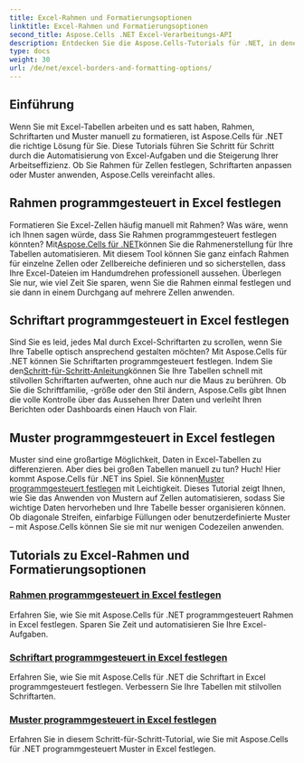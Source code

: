 ```yaml
---
title: Excel-Rahmen und Formatierungsoptionen
linktitle: Excel-Rahmen und Formatierungsoptionen
second_title: Aspose.Cells .NET Excel-Verarbeitungs-API
description: Entdecken Sie die Aspose.Cells-Tutorials für .NET, in denen Sie lernen, wie Sie Excel-Rahmen, -Schriftarten und -Muster programmgesteuert festlegen, um Zeit zu sparen und Ihre Tabellen zu verbessern.
type: docs
weight: 30
url: /de/net/excel-borders-and-formatting-options/
---
```

## Einführung

Wenn Sie mit Excel-Tabellen arbeiten und es satt haben, Rahmen, Schriftarten und Muster manuell zu formatieren, ist Aspose.Cells für .NET die richtige Lösung für Sie. Diese Tutorials führen Sie Schritt für Schritt durch die Automatisierung von Excel-Aufgaben und die Steigerung Ihrer Arbeitseffizienz. Ob Sie Rahmen für Zellen festlegen, Schriftarten anpassen oder Muster anwenden, Aspose.Cells vereinfacht alles.

## Rahmen programmgesteuert in Excel festlegen

 Formatieren Sie Excel-Zellen häufig manuell mit Rahmen? Was wäre, wenn ich Ihnen sagen würde, dass Sie Rahmen programmgesteuert festlegen könnten? Mit[Aspose.Cells für .NET](./setting-border/)können Sie die Rahmenerstellung für Ihre Tabellen automatisieren. Mit diesem Tool können Sie ganz einfach Rahmen für einzelne Zellen oder Zellbereiche definieren und so sicherstellen, dass Ihre Excel-Dateien im Handumdrehen professionell aussehen. Überlegen Sie nur, wie viel Zeit Sie sparen, wenn Sie die Rahmen einmal festlegen und sie dann in einem Durchgang auf mehrere Zellen anwenden.

## Schriftart programmgesteuert in Excel festlegen

 Sind Sie es leid, jedes Mal durch Excel-Schriftarten zu scrollen, wenn Sie Ihre Tabelle optisch ansprechend gestalten möchten? Mit Aspose.Cells für .NET können Sie Schriftarten programmgesteuert festlegen. Indem Sie den[Schritt-für-Schritt-Anleitung](./setting-font/)können Sie Ihre Tabellen schnell mit stilvollen Schriftarten aufwerten, ohne auch nur die Maus zu berühren. Ob Sie die Schriftfamilie, -größe oder den Stil ändern, Aspose.Cells gibt Ihnen die volle Kontrolle über das Aussehen Ihrer Daten und verleiht Ihren Berichten oder Dashboards einen Hauch von Flair.

## Muster programmgesteuert in Excel festlegen

Muster sind eine großartige Möglichkeit, Daten in Excel-Tabellen zu differenzieren. Aber dies bei großen Tabellen manuell zu tun? Huch! Hier kommt Aspose.Cells für .NET ins Spiel. Sie können[Muster programmgesteuert festlegen](./setting-pattern/) mit Leichtigkeit. Dieses Tutorial zeigt Ihnen, wie Sie das Anwenden von Mustern auf Zellen automatisieren, sodass Sie wichtige Daten hervorheben und Ihre Tabelle besser organisieren können. Ob diagonale Streifen, einfarbige Füllungen oder benutzerdefinierte Muster – mit Aspose.Cells können Sie sie mit nur wenigen Codezeilen anwenden.

## Tutorials zu Excel-Rahmen und Formatierungsoptionen
### [Rahmen programmgesteuert in Excel festlegen](./setting-border/)
Erfahren Sie, wie Sie mit Aspose.Cells für .NET programmgesteuert Rahmen in Excel festlegen. Sparen Sie Zeit und automatisieren Sie Ihre Excel-Aufgaben.
### [Schriftart programmgesteuert in Excel festlegen](./setting-font/)
Erfahren Sie, wie Sie mit Aspose.Cells für .NET die Schriftart in Excel programmgesteuert festlegen. Verbessern Sie Ihre Tabellen mit stilvollen Schriftarten.
### [Muster programmgesteuert in Excel festlegen](./setting-pattern/)
Erfahren Sie in diesem Schritt-für-Schritt-Tutorial, wie Sie mit Aspose.Cells für .NET programmgesteuert Muster in Excel festlegen.